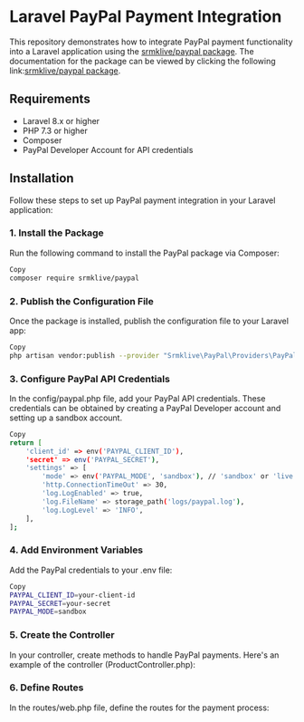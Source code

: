 


# Laravel PayPal Payment Integration

This repository demonstrates how to integrate PayPal payment functionality into a Laravel application using the [srmklive/paypal package](https://github.com/srmklive/laravel-paypal).
The documentation for the package can be viewed by clicking the following link:[srmklive/paypal package](https://srmklive.github.io/laravel-paypal/docs.html).

## Requirements

- Laravel 8.x or higher
- PHP 7.3 or higher
- Composer
- PayPal Developer Account for API credentials

## Installation

Follow these steps to set up PayPal payment integration in your Laravel application:

### 1. Install the Package

Run the following command to install the PayPal package via Composer:

```bash
Copy
composer require srmklive/paypal
```
### 2. Publish the Configuration File
Once the package is installed, publish the configuration file to your Laravel app:

```bash
Copy
php artisan vendor:publish --provider "Srmklive\PayPal\Providers\PayPalServiceProvider"
```
### 3. Configure PayPal API Credentials
In the config/paypal.php file, add your PayPal API credentials. These credentials can be obtained by creating a PayPal Developer account and setting up a sandbox account.

```bash
Copy
return [
    'client_id' => env('PAYPAL_CLIENT_ID'),
    'secret' => env('PAYPAL_SECRET'),
    'settings' => [
        'mode' => env('PAYPAL_MODE', 'sandbox'), // 'sandbox' or 'live'
        'http.ConnectionTimeOut' => 30,
        'log.LogEnabled' => true,
        'log.FileName' => storage_path('logs/paypal.log'),
        'log.LogLevel' => 'INFO',
    ],
];
```

### 4. Add Environment Variables
Add the PayPal credentials to your .env file:

```bash
Copy
PAYPAL_CLIENT_ID=your-client-id
PAYPAL_SECRET=your-secret
PAYPAL_MODE=sandbox
```
### 5. Create the Controller
In your controller, create methods to handle PayPal payments. Here's an example of the controller (ProductController.php):

### 6. Define Routes
In the routes/web.php file, define the routes for the payment process:

